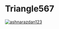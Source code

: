 # Triangle567
[![ashnarazdan123](https://circleci.com/gh/ashnarazdan123/Triangle567.svg?style=svg&circle-token=20a5ef1ec9835a68406bfcaf9bacd457792baeca)](https://app.circleci.com/pipelines/github/ashnarazdan123/Triangle567?branch=main&filter=all)

